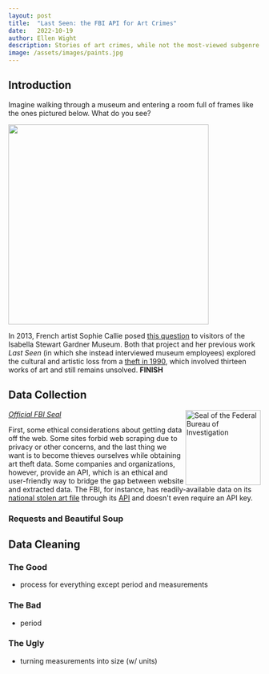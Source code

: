```yaml
---
layout: post
title:  "Last Seen: the FBI API for Art Crimes"
date:   2022-10-19
author: Ellen Wight
description: Stories of art crimes, while not the most-viewed subgenre of true crime, still capture national attention. This post shows how accessible the FBI art crime is and a possible way to clean the data for future analysis.
image: /assets/images/paints.jpg
---
```


## Introduction
Imagine walking through a museum and entering a room full of frames like the ones pictured below. What do you see?

<img src="https://github.com/emwight/stat386-projects/raw/main/assets/images/missing.jpg" height="400" align="middle"/>

In 2013, French artist Sophie Callie posed [this question](https://aperture.org/editorial/what-do-you-see/) to visitors of the Isabella Stewart Gardner Museum. Both that project and her previous work _Last Seen_ (in which she instead interviewed museum employees) explored the cultural and artistic loss from a [theft in 1990](https://www.gardnermuseum.org/organization/theft), which involved thirteen works of art and still remains unsolved. **FINISH**

## Data Collection

<a title="Federal Bureau of Investigation, Public domain, via Wikimedia Commons" href="https://commons.wikimedia.org/wiki/File:Seal_of_the_Federal_Bureau_of_Investigation.svg"><em>Official FBI Seal</em><img width="150" alt="Seal of the Federal Bureau of Investigation" src="https://upload.wikimedia.org/wikipedia/commons/thumb/d/da/Seal_of_the_Federal_Bureau_of_Investigation.svg/512px-Seal_of_the_Federal_Bureau_of_Investigation.svg.png" align="right"></a>

First, some ethical considerations about getting data off the web. Some sites forbid web scraping due to privacy or other concerns, and the last thing we want is to become thieves ourselves while obtaining art theft data. Some companies and organizations, however, provide an API, which is an ethical and user-friendly way to bridge the gap between website and extracted data. The FBI, for instance, has readily-available data on its [national stolen art file](https://www.fbi.gov/investigate/violent-crime/art-theft/national-stolen-art-file) through its [API](https://api.fbi.gov/docs#!/) and doesn't even require an API key.

### Requests and Beautiful Soup

## Data Cleaning

### The Good
 - process for everything except period and measurements

### The Bad
 - period

### The Ugly
 - turning measurements into size (w/ units)

##

